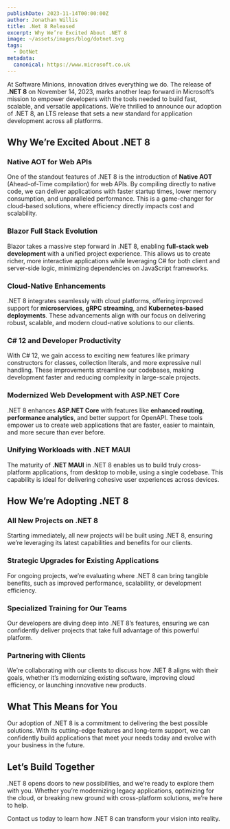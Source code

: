 ```yaml
---
publishDate: 2023-11-14T00:00:00Z
author: Jonathan Willis
title: .Net 8 Released
excerpt: Why We’re Excited About .NET 8
image: ~/assets/images/blog/dotnet.svg
tags:
  - DotNet
metadata:
  canonical: https://www.microsoft.co.uk
---
```


At Software Minions, innovation drives everything we do. The release of **.NET 8** on November 14, 2023, marks another leap forward in Microsoft’s mission to empower developers with the tools needed to build fast, scalable, and versatile applications. We’re thrilled to announce our adoption of .NET 8, an LTS release that sets a new standard for application development across all platforms.

## Why We’re Excited About .NET 8  

### Native AOT for Web APIs  
One of the standout features of .NET 8 is the introduction of **Native AOT** (Ahead-of-Time compilation) for web APIs. By compiling directly to native code, we can deliver applications with faster startup times, lower memory consumption, and unparalleled performance. This is a game-changer for cloud-based solutions, where efficiency directly impacts cost and scalability.  

### Blazor Full Stack Evolution  
Blazor takes a massive step forward in .NET 8, enabling **full-stack web development** with a unified project experience. This allows us to create richer, more interactive applications while leveraging C# for both client and server-side logic, minimizing dependencies on JavaScript frameworks.  

### Cloud-Native Enhancements  
.NET 8 integrates seamlessly with cloud platforms, offering improved support for **microservices**, **gRPC streaming**, and **Kubernetes-based deployments**. These advancements align with our focus on delivering robust, scalable, and modern cloud-native solutions to our clients.  

### C# 12 and Developer Productivity  
With C# 12, we gain access to exciting new features like primary constructors for classes, collection literals, and more expressive null handling. These improvements streamline our codebases, making development faster and reducing complexity in large-scale projects.  

### Modernized Web Development with ASP.NET Core  
.NET 8 enhances **ASP.NET Core** with features like **enhanced routing**, **performance analytics**, and better support for OpenAPI. These tools empower us to create web applications that are faster, easier to maintain, and more secure than ever before.  

### Unifying Workloads with .NET MAUI  
The maturity of **.NET MAUI** in .NET 8 enables us to build truly cross-platform applications, from desktop to mobile, using a single codebase. This capability is ideal for delivering cohesive user experiences across devices.  

## How We’re Adopting .NET 8  

### All New Projects on .NET 8  
Starting immediately, all new projects will be built using .NET 8, ensuring we’re leveraging its latest capabilities and benefits for our clients.  

### Strategic Upgrades for Existing Applications  
For ongoing projects, we’re evaluating where .NET 8 can bring tangible benefits, such as improved performance, scalability, or development efficiency.  

### Specialized Training for Our Teams  
Our developers are diving deep into .NET 8’s features, ensuring we can confidently deliver projects that take full advantage of this powerful platform.  

### Partnering with Clients  
We’re collaborating with our clients to discuss how .NET 8 aligns with their goals, whether it’s modernizing existing software, improving cloud efficiency, or launching innovative new products.  

## What This Means for You  

Our adoption of .NET 8 is a commitment to delivering the best possible solutions. With its cutting-edge features and long-term support, we can confidently build applications that meet your needs today and evolve with your business in the future.  

## Let’s Build Together  

.NET 8 opens doors to new possibilities, and we’re ready to explore them with you. Whether you’re modernizing legacy applications, optimizing for the cloud, or breaking new ground with cross-platform solutions, we’re here to help.  

Contact us today to learn how .NET 8 can transform your vision into reality.  